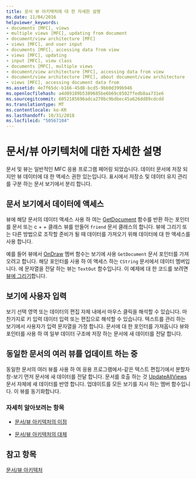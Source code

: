 ```yaml
---
title: 문서 뷰 아키텍처에 대 한 자세한 설명
ms.date: 11/04/2016
helpviewer_keywords:
- documents [MFC], views
- multiple views [MFC], updating from document
- document/view architecture [MFC]
- views [MFC], and user input
- documents [MFC], accessing data from view
- views [MFC], updating
- input [MFC], view class
- documents [MFC], multiple views
- document/view architecture [MFC], accessing data from view
- document/view architecture [MFC], about document/view architecture
- views [MFC], accessing document data from
ms.assetid: 4e7f65dc-b166-45d8-bcd5-9bb0d399b946
ms.openlocfilehash: a4d89189b5389685be6b69c8502ffedb8aa731e6
ms.sourcegitcommit: 6052185696adca270bc9bdbec45a626dd89cdcdd
ms.translationtype: MT
ms.contentlocale: ko-KR
ms.lasthandoff: 10/31/2018
ms.locfileid: "50567104"
---
```

# <a name="a-portrait-of-the-documentview-architecture"></a>문서/뷰 아키텍처에 대한 자세한 설명

문서 및 뷰는 일반적인 MFC 응용 프로그램 페어링 되었습니다. 데이터 문서에 저장 되지만 뷰 데이터에 대 한 액세스 권한 있는입니다. 표시에서 저장소 및 데이터 유지 관리를 구분 하는 문서 보기에서 분리 합니다.

## <a name="gaining-access-to-document-data-from-the-view"></a>문서 보기에서 데이터에 액세스

뷰에 해당 문서의 데이터 액세스 사용 하 여는 [GetDocument](../mfc/reference/cview-class.md#getdocument) 함수를 반환 하는 포인터를 문서 또는 c + + 클래스 뷰를 만들어 `friend` 문서 클래스의 합니다. 뷰에 그리기 또는 다른 방법으로 조작할 준비가 될 때 데이터를 가져오기 위해 데이터에 대 한 액세스를 사용 합니다.

예를 들어 뷰에서 [OnDraw](../mfc/reference/cview-class.md#ondraw) 멤버 함수는 보기에 사용 `GetDocument` 문서 포인터를 가져오려고 합니다. 해당 포인터를 사용 하 여 액세스 하는 `CString` 문서에서 데이터 멤버입니다. 에 문자열을 전달 하는 뷰는 `TextOut` 함수입니다. 이 예제에 대 한 코드를 보려면 [뷰에 그리기](../mfc/drawing-in-a-view.md)합니다.

## <a name="user-input-to-the-view"></a>보기에 사용자 입력

보기 선택 영역 또는 데이터의 편집 자체 내에서 마우스 클릭을 해석할 수 있습니다. 마찬가지로 키 입력 데이터 입력 또는 편집으로 해석할 수 있습니다. 텍스트를 관리 하는 보기에서 사용자가 입력 문자열을 가정 합니다. 문서에 대 한 포인터를 가져옵니다 뷰와 포인터를 사용 하 여 일부 데이터 구조에 저장 하는 문서에 새 데이터를 전달 합니다.

## <a name="updating-multiple-views-of-the-same-document"></a>동일한 문서의 여러 뷰를 업데이트 하는 중

동일한 문서의 여러 뷰를 사용 하 여 응용 프로그램에서-같은 텍스트 편집기에서 분할자 창-보기 먼저 문서에 새 데이터를 전달 합니다. 문서를 호출 하는 것 [UpdateAllViews](../mfc/reference/cdocument-class.md#updateallviews) 문서 자체에 새 데이터를 반영 합니다. 업데이트를 모든 보기를 지시 하는 멤버 함수입니다. 이 뷰를 동기화합니다.

### <a name="what-do-you-want-to-know-more-about"></a>자세히 알아보려는 항목

- [문서/뷰 아키텍처의 이점](../mfc/advantages-of-the-document-view-architecture.md)

- [문서/뷰 아키텍처의 대체](../mfc/alternatives-to-the-document-view-architecture.md)

## <a name="see-also"></a>참고 항목

[문서/뷰 아키텍처](../mfc/document-view-architecture.md)

